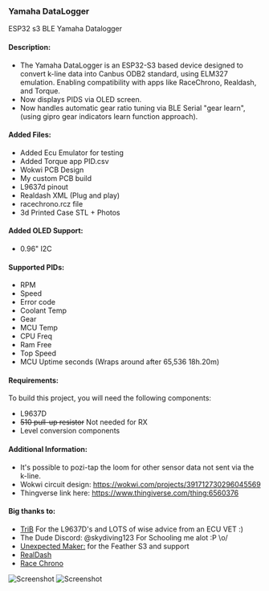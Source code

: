 ### Yamaha DataLogger
ESP32 s3 BLE Yamaha Datalogger

#### Description:
- The Yamaha DataLogger is an ESP32-S3 based device designed to convert k-line data into Canbus ODB2 standard, using ELM327 emulation. 
 Enabling compatibility with apps like RaceChrono, Realdash, and Torque. 
- Now displays PIDS via OLED screen. 
- Now handles automatic gear ratio tuning via BLE Serial "gear learn", (using gipro gear indicators learn function approach).


#### Added Files:
- Added Ecu Emulator for testing
- Added Torque app PID.csv
- Wokwi PCB Design
- My custom PCB build
- L9637d pinout
- Realdash XML (Plug and play)
- racechrono.rcz file
- 3d Printed Case STL + Photos


#### Added OLED Support:
- 0.96" I2C



#### Supported PIDs:
- RPM
- Speed
- Error code
- Coolant Temp
- Gear
- MCU Temp
- CPU Freq
- Ram Free
- Top Speed
- MCU Uptime seconds (Wraps around after 65,536 18h.20m)

#### Requirements:
To build this project, you will need the following components:
- L9637D
- <strike>510 pull-up resistor</strike> Not needed for RX
- Level conversion components

#### Additional Information:
- It's possible to pozi-tap the loom for other sensor data not sent via the k-line.
- Wokwi circuit design: https://wokwi.com/projects/391712730296045569
- Thingverse link here: https://www.thingiverse.com/thing:6560376

#### Big thanks to:
- [TriB](https://github.com/HerrRiebmann) For the L9637D's and LOTS of wise advice from an ECU VET :) 
- The Dude Discord: @skydiving123 For Schooling me alot :P  \o/
- [Unexpected Maker:](https://esp32s3.com) for the Feather S3 and support
- [RealDash](https://realdash.net/index.php)
- [Race Chrono](https://racechrono.com)

![Screenshot](https://github.com/terrafirma2021/Yamaha-DataLogger/blob/main/3d%20printed%20case/20240402_010515.jpg)
![Screenshot](https://github.com/terrafirma2021/Yamaha-DataLogger/blob/main/Newpids_n.jpg)
